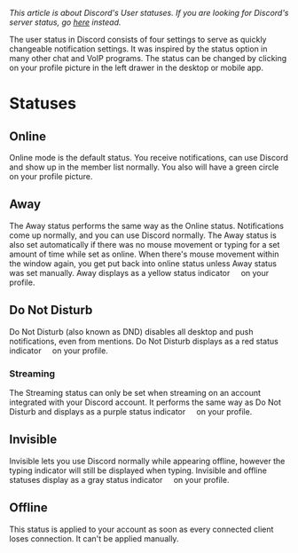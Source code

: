 <!-- TITLE: User Status -->
<!-- SUBTITLE: Quickly switch notifications on or off at the press of a button -->

*This article is about Discord's User statuses. If you are looking for Discord's server status, go [here](https://status.discordapp.com) instead.*

The user status in Discord consists of four settings to serve as quickly changeable notification settings. It was inspired by the status option in many other chat and VoIP programs. The status can be changed by clicking on your profile picture in the left drawer in the desktop or mobile app.

# Statuses

## Online
Online mode is the default status. You receive notifications, can use Discord and show up in the member list normally. You also will have a green circle on your profile picture.

## Away
The Away status performs the same way as the Online status. Notifications come up normally, and you can use Discord normally. 
The Away status is also set automatically if there was no mouse movement or typing for a set amount of time while set as online. When there's mouse movement within the window again, you get put back into online status unless Away status was set manually. Away displays as a yellow status indicator <img src="https://cdn.discordapp.com/emojis/459151263137923072.png?v=1" width="12" height="12"> on your profile. 



## Do Not Disturb
Do Not Disturb (also known as DND) disables all desktop and push notifications, even from mentions. Do Not Disturb displays as a red status indicator <img src="https://cdn.discordapp.com/emojis/459151262924144660.png?v=1" width="12" height="12"> on your profile. 

### Streaming

The Streaming status can only be set when streaming on an account integrated with your Discord account. It performs the same way as Do Not Disturb and displays as a purple status indicator <img src="https://cdn.discordapp.com/emojis/459201345455652895.png?v=1" width="12" height="12"> on your profile. 

## Invisible
Invisible lets you use Discord normally while appearing offline, however the typing indicator will still be displayed when typing. Invisible and offline statuses display as a gray status indicator <img src="https://cdn.discordapp.com/emojis/459151263179735050.png?v=1" width="12" height="12"> on your profile. 

## Offline
This status is applied to your account as soon as every connected client loses connection. It can't be applied manually.